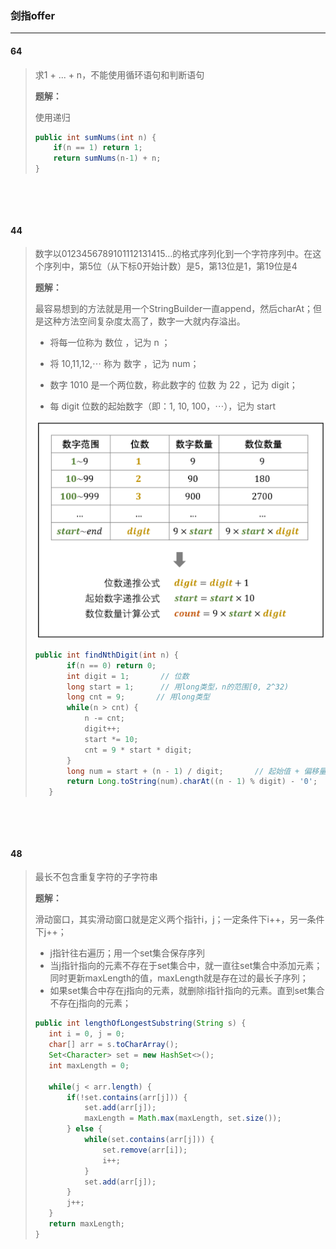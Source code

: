 ### 剑指offer

****

#### 64

> 求1 + ... + n，不能使用循环语句和判断语句
>
> **题解：**
>
> 使用递归
>
> ```java
> public int sumNums(int n) {
>     if(n == 1) return 1;
>     return sumNums(n-1) + n;
> }
> ```
>

​				

​				

#### 44

>数字以0123456789101112131415…的格式序列化到一个字符序列中。在这个序列中，第5位（从下标0开始计数）是5，第13位是1，第19位是4
>
>**题解：**
>
>最容易想到的方法就是用一个StringBuilder一直append，然后charAt；但是这种方法空间复杂度太高了，数字一大就内存溢出。
>
>* 将每一位称为 数位 ，记为 n ；
>
>* 将 10,11,12,⋯ 称为 数字 ，记为 num；
>
>* 数字 1010 是一个两位数，称此数字的 位数 为 22 ，记为 digit；
>
>* 每 digit 位数的起始数字（即：1, 10, 100，⋯），记为 start
>
>![](../img/剑指offer/44.png)
>
>```java
>public int findNthDigit(int n) {
>        if(n == 0) return 0;
>        int digit = 1;       // 位数
>        long start = 1;      // 用long类型，n的范围[0, 2^32)
>        long cnt = 9;		 // 用long类型
>        while(n > cnt) {
>            n -= cnt;
>            digit++;
>            start *= 10;
>            cnt = 9 * start * digit;
>        }
>        long num = start + (n - 1) / digit;	   // 起始值 + 偏移量;  偏移量：[(n-1)/digit]，找到对应的值
>        return Long.toString(num).charAt((n - 1) % digit) - '0';  // 根据(n-1)%digit找到该值中对应的位置
>    }
>```
>

​				

​				

#### 48

>最长不包含重复字符的子字符串
>
>**题解：**
>
>滑动窗口，其实滑动窗口就是定义两个指针i，j；一定条件下i++，另一条件下j++；
>
>* j指针往右遍历；用一个set集合保存序列
>* 当j指针指向的元素不存在于set集合中，就一直往set集合中添加元素；同时更新maxLength的值，maxLength就是存在过的最长子序列；
>* 如果set集合中存在j指向的元素，就删除i指针指向的元素。直到set集合不存在j指向的元素；
>
>```java
>public int lengthOfLongestSubstring(String s) {
>    int i = 0, j = 0;
>    char[] arr = s.toCharArray();
>    Set<Character> set = new HashSet<>();
>    int maxLength = 0;
>
>    while(j < arr.length) {
>        if(!set.contains(arr[j])) {
>            set.add(arr[j]);
>            maxLength = Math.max(maxLength, set.size());
>        } else {
>            while(set.contains(arr[j])) {
>                set.remove(arr[i]);
>                i++;
>            }
>            set.add(arr[j]);
>        }
>        j++;
>    }
>    return maxLength;
>}
>```
>

